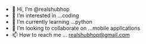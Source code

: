 - 👋 Hi, I’m @realshubhop
- 👀 I’m interested in ...coding 
- 🌱 I’m currently learning ...python
- 💞️ I’m looking to collaborate on ...mobile applications
- 📫 How to reach me ...
realshubhop@gmail.com
<!---
realshubhop/realshubhop is a ✨ special ✨ repository because its `README.md` (this file) appears on your GitHub profile.
You can click the Preview link to take a look at your changes.
--->
